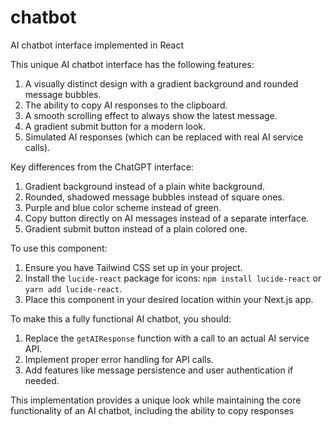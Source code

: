 # chatbot
AI chatbot interface implemented in React

This unique AI chatbot interface has the following features:

1. A visually distinct design with a gradient background and rounded message bubbles.
2. The ability to copy AI responses to the clipboard.
3. A smooth scrolling effect to always show the latest message.
4. A gradient submit button for a modern look.
5. Simulated AI responses (which can be replaced with real AI service calls).


Key differences from the ChatGPT interface:

1. Gradient background instead of a plain white background.
2. Rounded, shadowed message bubbles instead of square ones.
3. Purple and blue color scheme instead of green.
4. Copy button directly on AI messages instead of a separate interface.
5. Gradient submit button instead of a plain colored one.


To use this component:

1. Ensure you have Tailwind CSS set up in your project.
2. Install the `lucide-react` package for icons: `npm install lucide-react` or `yarn add lucide-react`.
3. Place this component in your desired location within your Next.js app.


To make this a fully functional AI chatbot, you should:

1. Replace the `getAIResponse` function with a call to an actual AI service API.
2. Implement proper error handling for API calls.
3. Add features like message persistence and user authentication if needed.


This implementation provides a unique look while maintaining the core functionality of an AI chatbot, including the ability to copy responses
